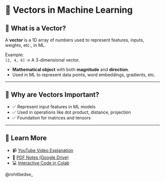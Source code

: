 # 🔢 Vectors in Machine Learning

## 🧠 What is a Vector?

A **vector** is a 1D array of numbers used to represent features, inputs, weights, etc., in ML.

Example:  
`[2, 4, 6]` → A 3-dimensional vector.

- **Mathematical object** with both **magnitude** and **direction**.
- Used in ML to represent data points, word embeddings, gradients, etc.

---

## 📌 Why are Vectors Important?

- ✅ Represent input features in ML models  
- ✅ Used in operations like dot product, distance, projection  
- ✅ Foundation for matrices and tensors

---

## 🎥 Learn More

- 📹 [YouTube Video Explanation](https://youtu.be/mQewAJb8oJ8?si=Vg8PSjUNtaSNLkjA)  
- 📄 [PDF Notes (Google Drive)](https://drive.google.com/file/d/1E3Q2_omNtvE6sydWTahYsysEcyVQn8EG/view)  
- 💻 [Interactive Code in Colab](https://colab.research.google.com/drive/1WfshZ-tT4XOFAuYK6dvQaEvsqpesELq0?usp=sharing)

@rohitbedse_